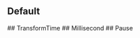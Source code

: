 <script lang="ts" setup>
  import  Pause from "./demo/Pause.vue"
  import  Default from "./demo/Default.vue"
  import  Millisecond from "./demo/Millisecond.vue"
  import  TransformTime from "./demo/TransformTime.vue"
</script>

## Default
<Default/>
## TransformTime
<TransformTime/>
## Millisecond
<Millisecond/>
## Pause
<Pause/>
